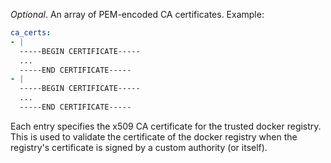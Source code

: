 *Optional*. An array of PEM-encoded CA certificates. Example:
```yaml
ca_certs:
- |
  -----BEGIN CERTIFICATE-----
  ...
  -----END CERTIFICATE-----
- |
  -----BEGIN CERTIFICATE-----
  ...
  -----END CERTIFICATE-----
``` 
Each entry specifies the x509 CA certificate for the trusted docker registry.
This is used to validate the certificate of the docker registry when the
registry's certificate is signed by a custom authority (or itself).